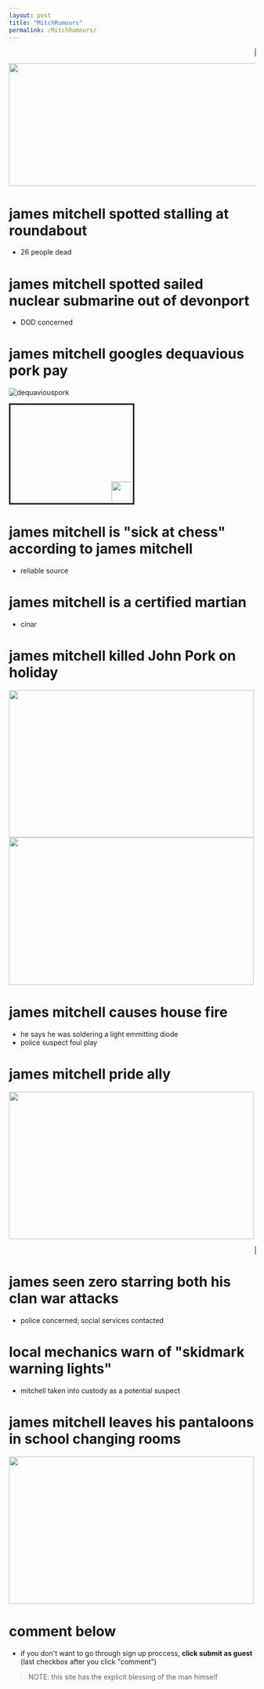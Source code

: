 ```yaml
---
layout: post
title: "MitchRumours"
permalink: /MitchRumours/
---
```

<marquee> 🚨🚨🚨JAMES SPOTTED AT DIDDY PARTY🚨🚨🚨</marquee> 

<img src="https://github.com/user-attachments/assets/7b088d2c-8639-4a37-b1e7-46b352c4cf50" width="1000" height="250">

# james mitchell spotted stalling at roundabout
- 26 people dead

# james mitchell spotted sailed nuclear submarine out of devonport
- DOD concerned

# james mitchell googles dequavious pork pay
![dequaviouspork](https://github.com/user-attachments/assets/d1f1ff98-178b-419d-ba22-bf8001aa5809)

<marquee
  direction="up"
  behavior="alternate"
  width="250"
  height="200"
  style="border:solid">
  <marquee behavior="alternate">
    <!-- This image bounces from the edges of the screen -->
    <img height="40" src="https://github.com/user-attachments/assets/7b088d2c-8639-4a37-b1e7-46b352c4cf50" />
  </marquee>
</marquee>


# james mitchell is "sick at chess" according to james mitchell
- reliable source

# james mitchell is a certified martian
- cinar

# james mitchell killed John Pork on holiday
<img src="https://github.com/user-attachments/assets/3e68b443-988d-498f-be1e-16e44d72c0af" width="500" height="300">
<img src="https://github.com/user-attachments/assets/48c4fc47-e2cb-4be8-857b-97a9c34c316f" width="500" height="300">

# james mitchell causes house fire
- he says he was soldering a light emmitting diode
- police suspect foul play

# james mitchell pride ally
<img src="https://github.com/user-attachments/assets/c6ce40c1-ca88-4aaf-b96e-55ae22c2e64c" width="500" height="300">

<marquee>🚨🚨🚨Esptein island closed for rennovations, james involved🚨🚨🚨</marquee> 


# james seen zero starring both his clan war attacks
- police concerned; social services contacted

# local mechanics warn of "skidmark warning lights"
- mitchell taken into custody as a potential suspect

# james mitchell leaves his pantaloons in school changing rooms
<img src="https://github.com/user-attachments/assets/27bcffec-c9d8-4165-8344-72a18bc21fa8" width="500" height="300">



# comment below
- if you don't want to go through sign up proccess, **click submit as guest** (last checkbox after you click "comment")
> NOTE: this site has the explicit blessing of the man himself
